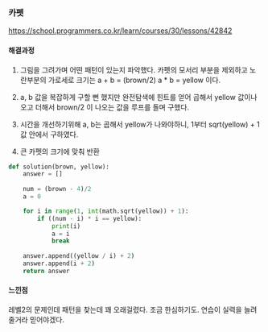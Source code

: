 ### 카펫
https://school.programmers.co.kr/learn/courses/30/lessons/42842

#### 해결과정

1. 그림을 그려가며 어떤 패턴이 있는지 파악했다.
카펫의 모서리 부분을 제외하고 노란부분의 가로세로 크기는 a + b = (brown/2)
a * b = yellow 이다.

2. a, b 값을 복잡하게 구할 뻔 했지만 완전탐색에 힌트를 얻어 곱해서 yellow 값이나오고 더해서 brown/2 이 나오는 값을 루프를 돌며 구했다.

3. 시간을 개선하기위해 a, b는 곱해서 yellow가 나와야하니, 1부터 sqrt(yellow) + 1 값 안에서 구하였다.

4. 큰 카펫의 크기에 맞춰 반환

```python
def solution(brown, yellow):
    answer = []
    
    num = (brown - 4)/2
    a = 0

    for i in range(1, int(math.sqrt(yellow)) + 1):
        if ((num - i) * i == yellow):
            print(i)
            a = i
            break
    
    answer.append((yellow / i) + 2)
    answer.append(i + 2)
    return answer
```


#### 느낀점

레벨2의 문제인데 패턴을 찾는데 꽤 오래걸렸다. 조금 한심하기도. 연습이 실력을 늘려줄거라 믿어야겠다.